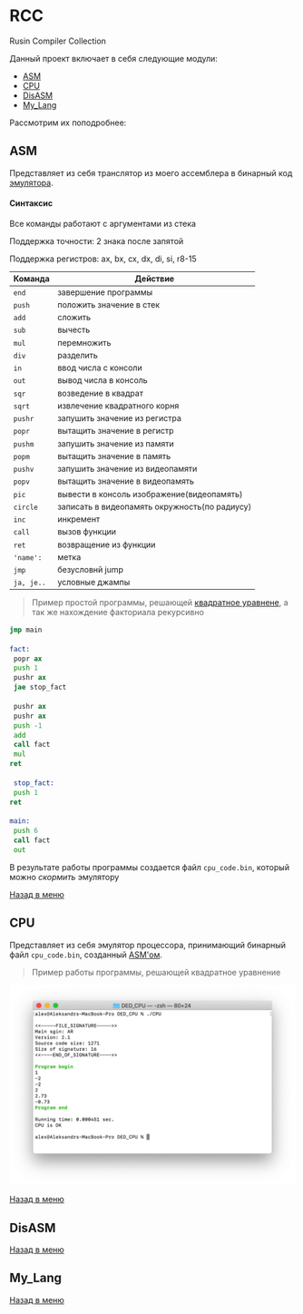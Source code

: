 # RCC
Rusin Compiler Collection

Данный проект включает в себя следующие модули:
- [ASM](#asm)
- [CPU](#cpu)
- [DisASM](#disasm)
- [My_Lang](#my_lang)

Рассмотрим их поподробнее:
## ASM

Представляет из себя транслятор из моего ассемблера в бинарный код [эмулятора](#cpu).

#### Синтаксис

Все команды работают с аргументами из стека

Поддержка точности: 2 знака после запятой

Поддержка регистров: ax, bx, cx, dx, di, si, r8-15

 Команда  |      Действие
----------|---------------------
`end     `| завершение программы
`push    `| положить значение в стек
`add     `| сложить 
`sub     `| вычесть
`mul     `| перемножить
`div     `| разделить
`in      `| ввод числа с консоли
`out     `| вывод числа в консоль
`sqr     `| возведение в квадрат
`sqrt    `| извлечение квадратного корня
`pushr   `| запушить значение из регистра
`popr    `| вытащить значение в регистр
`pushm   `| запушить значение из памяти
`popm    `| вытащить значение в память
`pushv   `| запушить значение из видеопамяти
`popv    `| вытащить значение в видеопамять
`pic     `| вывести в консоль изображение(видеопамять)
`circle  `| записать в видеопамять окружность(по радиусу)
`inc     `| инкремент
`call    `| вызов функции
`ret     `| возвращение из функции
`'name': `| метка
`jmp     `| безусловнй jump
`ja, je..`| условные джампы 

> Пример простой программы, решающей [квадратное уравнене](https://github.com/iDang3r/RCC/blob/master/Examples/SquareSolver.txt), а так же нахождение факториала рекурсивно

```asm
jmp main

fact:
 popr ax
 push 1
 pushr ax
 jae stop_fact
 
 pushr ax
 pushr ax 
 push -1
 add
 call fact
 mul
ret

 stop_fact:
 push 1
ret

main:
 push 6
 call fact
 out

```

В результате работы программы создается файл `cpu_code.bin`, который можно *скормить* эмулятору 

[Назад в меню](#rcc)

## CPU

Представляет из себя эмулятор процессора, принимающий бинарный файл `cpu_code.bin`, созданный [ASM'ом](#asm).

> Пример работы программы, решающей квадратное уравнение

<img src="https://github.com/iDang3r/RCC/blob/master/Images/SqrtSolver%20console.png" width="600">

[Назад в меню](#rcc)

## DisASM


[Назад в меню](#rcc)

## My_Lang

[Назад в меню](#rcc)
